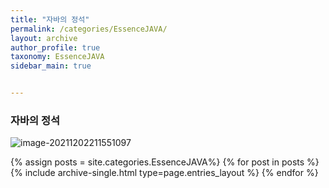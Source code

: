 ```yaml
---
title: "자바의 정석"
permalink: /categories/EssenceJAVA/
layout: archive
author_profile: true
taxonomy: EssenceJAVA
sidebar_main: true


---
```


### 자바의 정석

![image-20211202211551097](https://raw.githubusercontent.com/ShinDongHun1/image_repo/main/img/image-20211202211551097.png)

{% assign posts = site.categories.EssenceJAVA%}
{% for post in posts %} {% include archive-single.html type=page.entries_layout %} {% endfor %}

